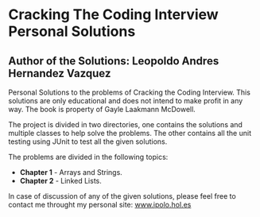 # Cracking The Coding Interview Personal Solutions

## Author of the Solutions: Leopoldo Andres Hernandez Vazquez

Personal Solutions to the problems of Cracking the Coding Interview.
This solutions are only educational and does not intend to make profit in any way.
The book is property of Gayle Laakmann McDowell.

The project is divided in two directories, one contains the solutions and multiple classes to help solve the problems.
The other contains all the unit testing using JUnit to test all the given solutions.

The problems are divided in the following topics:

* **Chapter 1** - Arrays and Strings.
* **Chapter 2** - Linked Lists.

In case of discussion of any of the given solutions, please feel free to contact me throught my personal site:
www.ipolo.hol.es
